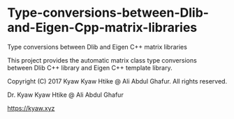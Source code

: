 # Type-conversions-between-Dlib-and-Eigen-Cpp-matrix-libraries
Type conversions between Dlib and Eigen C++ matrix libraries

This project provides the automatic matrix class type conversions between Dlib C++ library and Eigen C++ template library.

Copyright (C) 2017 Kyaw Kyaw Htike @ Ali Abdul Ghafur. All rights reserved.



Dr. Kyaw Kyaw Htike @ Ali Abdul Ghafur



https://kyaw.xyz
